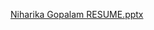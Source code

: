[Niharika Gopalam RESUME.pptx](https://github.com/niha111/RESUME/files/8403946/Niharika.Gopalam.RESUME.pptx)







